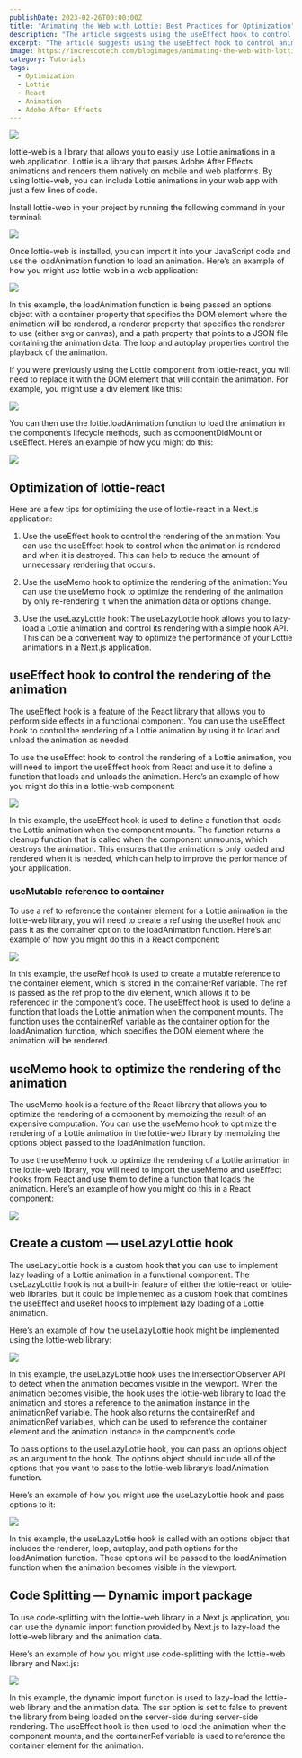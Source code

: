 ```yaml
---
publishDate: 2023-02-26T00:00:00Z
title: "Animating the Web with Lottie: Best Practices for Optimization"
description: "The article suggests using the useEffect hook to control animation rendering, the useMemo hook to optimize rendering, and the useLazyLottie hook to lazy-load animations and improve performance. By following these optimization tips, developers can create more efficient and visually impressive Lottie animations in their Next.js applications."
excerpt: "The article suggests using the useEffect hook to control animation rendering, the useMemo hook to optimize rendering, and the useLazyLottie hook to lazy-load animations and improve performance. By following these optimization tips, developers can create more efficient and visually impressive Lottie animations in their Next.js applications."
image: https://increscotech.com/blogimages/animating-the-web-with-lottie-best-practices-for-optimization-1.png
category: Tutorials
tags:
  - Optimization
  - Lottie
  - React
  - Animation
  - Adobe After Effects
---
```


![](https://increscotech.com/blogimages/animating-the-web-with-lottie-best-practices-for-optimization-1.png)

lottie-web is a library that allows you to easily use Lottie animations in a web application. Lottie is a library that parses Adobe After Effects animations and renders them natively on mobile and web platforms. By using lottie-web, you can include Lottie animations in your web app with just a few lines of code.

Install lottie-web in your project by running the following command in your terminal:

![](https://increscotech.com/blogimages/animating-the-web-with-lottie-best-practices-for-optimization-2.png)

Once lottie-web is installed, you can import it into your JavaScript code and use the loadAnimation function to load an animation. Here’s an example of how you might use lottie-web in a web application:

![](https://increscotech.com/blogimages/animating-the-web-with-lottie-best-practices-for-optimization-3.png)

In this example, the loadAnimation function is being passed an options object with a container property that specifies the DOM element where the animation will be rendered, a renderer property that specifies the renderer to use (either svg or canvas), and a path property that points to a JSON file containing the animation data. The loop and autoplay properties control the playback of the animation.

If you were previously using the Lottie component from lottie-react, you will need to replace it with the DOM element that will contain the animation. For example, you might use a div element like this:

![](https://increscotech.com/blogimages/animating-the-web-with-lottie-best-practices-for-optimization-4.png)

You can then use the lottie.loadAnimation function to load the animation in the component’s lifecycle methods, such as componentDidMount or useEffect. Here’s an example of how you might do this:

![](https://increscotech.com/blogimages/animating-the-web-with-lottie-best-practices-for-optimization-5.png)

## Optimization of lottie-react

Here are a few tips for optimizing the use of lottie-react in a Next.js application:

1.  Use the useEffect hook to control the rendering of the animation: You can use the useEffect hook to control when the animation is rendered and when it is destroyed. This can help to reduce the amount of unnecessary rendering that occurs.

2.  Use the useMemo hook to optimize the rendering of the animation: You can use the useMemo hook to optimize the rendering of the animation by only re-rendering it when the animation data or options change.

3.  Use the useLazyLottie hook: The useLazyLottie hook allows you to lazy-load a Lottie animation and control its rendering with a simple hook API. This can be a convenient way to optimize the performance of your Lottie animations in a Next.js application.

## useEffect hook to control the rendering of the animation

The useEffect hook is a feature of the React library that allows you to perform side effects in a functional component. You can use the useEffect hook to control the rendering of a Lottie animation by using it to load and unload the animation as needed.

To use the useEffect hook to control the rendering of a Lottie animation, you will need to import the useEffect hook from React and use it to define a function that loads and unloads the animation. Here’s an example of how you might do this in a lottie-web component:

![](https://increscotech.com/blogimages/animating-the-web-with-lottie-best-practices-for-optimization-6.png)

In this example, the useEffect hook is used to define a function that loads the Lottie animation when the component mounts. The function returns a cleanup function that is called when the component unmounts, which destroys the animation. This ensures that the animation is only loaded and rendered when it is needed, which can help to improve the performance of your application.

### useMutable reference to container

To use a ref to reference the container element for a Lottie animation in the lottie-web library, you will need to create a ref using the useRef hook and pass it as the container option to the loadAnimation function. Here’s an example of how you might do this in a React component:

![](https://increscotech.com/blogimages/animating-the-web-with-lottie-best-practices-for-optimization-7.png)

In this example, the useRef hook is used to create a mutable reference to the container element, which is stored in the containerRef variable. The ref is passed as the ref prop to the div element, which allows it to be referenced in the component’s code. The useEffect hook is used to define a function that loads the Lottie animation when the component mounts. The function uses the containerRef variable as the container option for the loadAnimation function, which specifies the DOM element where the animation will be rendered.

## useMemo hook to optimize the rendering of the animation

The useMemo hook is a feature of the React library that allows you to optimize the rendering of a component by memoizing the result of an expensive computation. You can use the useMemo hook to optimize the rendering of a Lottie animation in the lottie-web library by memoizing the options object passed to the loadAnimation function.

To use the useMemo hook to optimize the rendering of a Lottie animation in the lottie-web library, you will need to import the useMemo and useEffect hooks from React and use them to define a function that loads the animation. Here’s an example of how you might do this in a React component:

![](https://increscotech.com/blogimages/animating-the-web-with-lottie-best-practices-for-optimization-8.png)

## **Create a custom — useLazyLottie hook**

The useLazyLottie hook is a custom hook that you can use to implement lazy loading of a Lottie animation in a functional component. The useLazyLottie hook is not a built-in feature of either the lottie-react or lottie-web libraries, but it could be implemented as a custom hook that combines the useEffect and useRef hooks to implement lazy loading of a Lottie animation.

Here’s an example of how the useLazyLottie hook might be implemented using the lottie-web library:

![](https://increscotech.com/blogimages/animating-the-web-with-lottie-best-practices-for-optimization-9.png)

In this example, the useLazyLottie hook uses the IntersectionObserver API to detect when the animation becomes visible in the viewport. When the animation becomes visible, the hook uses the lottie-web library to load the animation and stores a reference to the animation instance in the animationRef variable. The hook also returns the containerRef and animationRef variables, which can be used to reference the container element and the animation instance in the component’s code.

To pass options to the useLazyLottie hook, you can pass an options object as an argument to the hook. The options object should include all of the options that you want to pass to the lottie-web library’s loadAnimation function.

Here’s an example of how you might use the useLazyLottie hook and pass options to it:

![](https://increscotech.com/blogimages/animating-the-web-with-lottie-best-practices-for-optimization-10.png)

In this example, the useLazyLottie hook is called with an options object that includes the renderer, loop, autoplay, and path options for the loadAnimation function. These options will be passed to the loadAnimation function when the animation becomes visible in the viewport.

## Code Splitting — Dynamic import package

To use code-splitting with the lottie-web library in a Next.js application, you can use the dynamic import function provided by Next.js to lazy-load the lottie-web library and the animation data.

Here’s an example of how you might use code-splitting with the lottie-web library and Next.js:

![](https://increscotech.com/blogimages/animating-the-web-with-lottie-best-practices-for-optimization-11.png)

In this example, the dynamic import function is used to lazy-load the lottie-web library and the animation data. The ssr option is set to false to prevent the library from being loaded on the server-side during server-side rendering. The useEffect hook is then used to load the animation when the component mounts, and the containerRef variable is used to reference the container element for the animation.
